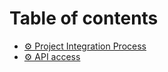 # Table of contents

* [⚙️ Project Integration Process](README.md)
* [⚙️ API access](api-access.md)
